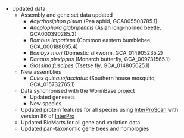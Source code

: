 - Updated data
    - Assembly and gene set data updated
      - _Acyrthosiphon pisum_ (Pea aphid, GCA005508785.1)
      - _Anoplophora glabripennis_ (Asian long-horned beetle, GCA000390285.2)
      - _Bombus impatiens_ (Common eastern bumblebee, GCA_000188095.4)
      - _Bombyx mori_ (Domestic silkworm, GCA_014905235.2)
      - _Danaus plexippus_ (Monarch butterfly, GCA_009731565.1)
      - _Glossina fuscipes_ (Tsetse fly, GCA_014805625.1)
    - New assemblies
      - _Culex quinquefasciatus_ (Southern house mosquito, GCA_015732765.1)
    - Data synchronised with the WormBase project
      - Updated genesets
      - New species
    - Updated protein features for all species using [InterProScan](http://www.ebi.ac.uk/interpro/search/sequence-search) with version 86 of [InterPro](https://www.ebi.ac.uk/interpro/)
    - Updated BioMarts for all gene and variation data
    - Updated pan-taxonomic gene trees and homologies
